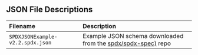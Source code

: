 ## JSON File Descriptions

| Filename | Description |
| :--      | :--         |
| `SPDXJSONExample-v2.2.spdx.json` | Example JSON schema downloaded from the [spdx/spdx-spec)]('https://github.com/spdx/spdx-spec/tree/development/v2.2.2/examples') repo |